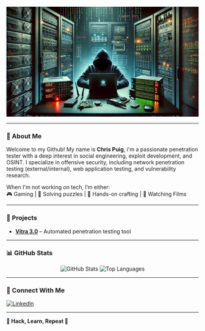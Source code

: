 <!-- Banner -->
<p align="center">
  <img src="./GithubReadMe.jpg" alt="Readme Banner" width="900">
</p>

---

### 🥷 About Me  
Welcome to my Github! My name is **Chris Puig**, i'm a passionate penetration tester with a deep interest in social engineering, exploit development, and OSINT. I specialize in offensive security, including network penetration testing (external/internal), web application testing, and vulnerability research.  

When I'm not working on tech, I’m either:  
🎮 Gaming | 🧩 Solving puzzles | 🔨 Hands-on crafting | 🍿 Watching Films

---

### 🚀 Projects  
- **[Vitra 3.0](https://github.com/Chris-Puig/Vitra)** – Automated penetration testing tool

---

### 📊 GitHub Stats  
<p align="center">
  <!-- GitHub Stats -->
  <img src="https://github-readme-stats.vercel.app/api?username=Chris-Puig&show_icons=true&theme=radical" alt="GitHub Stats" />
<img src="https://github-readme-stats.vercel.app/api/top-langs/?username=Chris-Puig&layout=compact&theme=radical" alt="Top Languages" />
</p>

---

### 📡 Connect With Me
<p>
  <a href="https://www.linkedin.com/in/christopher-puig-58b072221" target="_blank">
    <img src="https://cdn-icons-png.flaticon.com/512/174/174857.png" alt="LinkedIn" width="30" style="margin-right: 10px;">
  </a>
</p>

---

**👾 Hack, Learn, Repeat 👾**  
